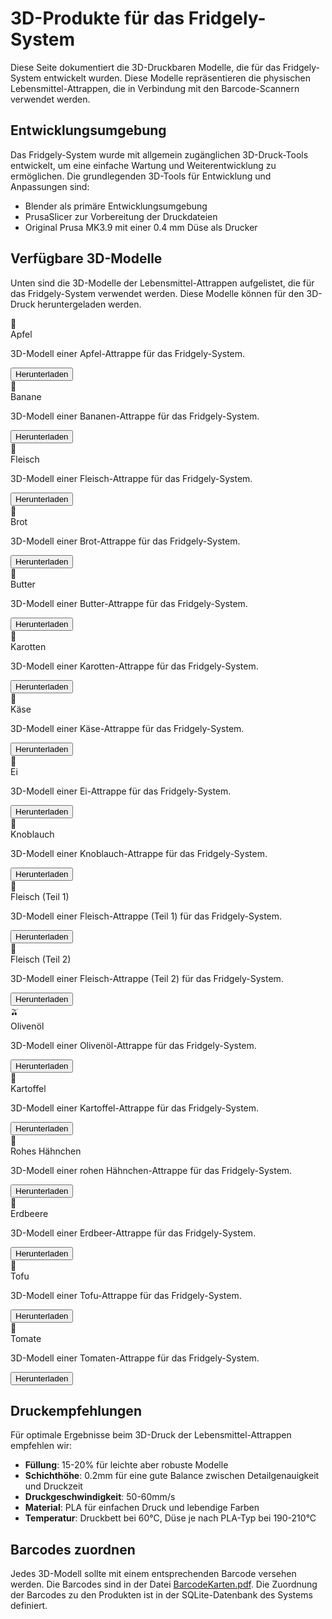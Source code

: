 # 3D-Produkte für das Fridgely-System

Diese Seite dokumentiert die 3D-Druckbaren Modelle, die für das Fridgely-System entwickelt wurden. Diese Modelle repräsentieren die physischen Lebensmittel-Attrappen, die in Verbindung mit den Barcode-Scannern verwendet werden.

## Entwicklungsumgebung

Das Fridgely-System wurde mit allgemein zugänglichen 3D-Druck-Tools entwickelt, um eine einfache Wartung und Weiterentwicklung zu ermöglichen. Die grundlegenden 3D-Tools für Entwicklung und Anpassungen sind:

* Blender als primäre Entwicklungsumgebung
* PrusaSlicer zur Vorbereitung der Druckdateien
* Original Prusa MK3.9 mit einer 0.4 mm Düse als Drucker

## Verfügbare 3D-Modelle

Unten sind die 3D-Modelle der Lebensmittel-Attrappen aufgelistet, die für das Fridgely-System verwendet werden. Diese Modelle können für den 3D-Druck heruntergeladen werden.

<div class="stl-downloader-container">
  <div class="stl-downloader-grid">
    <div class="stl-card" data-file="3d-Other/apple.stl">
      <div class="stl-card-inner">
        <div class="stl-card-front">
          <div class="stl-icon">🍎</div>
          <div class="stl-name">Apfel</div>
        </div>
        <div class="stl-card-back">
          <p>3D-Modell einer Apfel-Attrappe für das Fridgely-System.</p>
          <button class="stl-download-btn">Herunterladen</button>
        </div>
      </div>
    </div>
    <div class="stl-card" data-file="3d-Other/banana.stl">
      <div class="stl-card-inner">
        <div class="stl-card-front">
          <div class="stl-icon">🍌</div>
          <div class="stl-name">Banane</div>
        </div>
        <div class="stl-card-back">
          <p>3D-Modell einer Bananen-Attrappe für das Fridgely-System.</p>
          <button class="stl-download-btn">Herunterladen</button>
        </div>
      </div>
    </div>
    <div class="stl-card" data-file="3d-Other/beef.stl">
      <div class="stl-card-inner">
        <div class="stl-card-front">
          <div class="stl-icon">🥩</div>
          <div class="stl-name">Fleisch</div>
        </div>
        <div class="stl-card-back">
          <p>3D-Modell einer Fleisch-Attrappe für das Fridgely-System.</p>
          <button class="stl-download-btn">Herunterladen</button>
        </div>
      </div>
    </div>
    <div class="stl-card" data-file="3d-Other/bread.stl">
      <div class="stl-card-inner">
        <div class="stl-card-front">
          <div class="stl-icon">🍞</div>
          <div class="stl-name">Brot</div>
        </div>
        <div class="stl-card-back">
          <p>3D-Modell einer Brot-Attrappe für das Fridgely-System.</p>
          <button class="stl-download-btn">Herunterladen</button>
        </div>
      </div>
    </div>
    <div class="stl-card" data-file="3d-Other/butter.stl">
      <div class="stl-card-inner">
        <div class="stl-card-front">
          <div class="stl-icon">🧈</div>
          <div class="stl-name">Butter</div>
        </div>
        <div class="stl-card-back">
          <p>3D-Modell einer Butter-Attrappe für das Fridgely-System.</p>
          <button class="stl-download-btn">Herunterladen</button>
        </div>
      </div>
    </div>
    <div class="stl-card" data-file="3d-Other/carrots.stl">
      <div class="stl-card-inner">
        <div class="stl-card-front">
          <div class="stl-icon">🥕</div>
          <div class="stl-name">Karotten</div>
        </div>
        <div class="stl-card-back">
          <p>3D-Modell einer Karotten-Attrappe für das Fridgely-System.</p>
          <button class="stl-download-btn">Herunterladen</button>
        </div>
      </div>
    </div>
    <div class="stl-card" data-file="3d-Other/cheese.stl">
      <div class="stl-card-inner">
        <div class="stl-card-front">
          <div class="stl-icon">🧀</div>
          <div class="stl-name">Käse</div>
        </div>
        <div class="stl-card-back">
          <p>3D-Modell einer Käse-Attrappe für das Fridgely-System.</p>
          <button class="stl-download-btn">Herunterladen</button>
        </div>
      </div>
    </div>
    <div class="stl-card" data-file="3d-Other/egg.stl">
      <div class="stl-card-inner">
        <div class="stl-card-front">
          <div class="stl-icon">🥚</div>
          <div class="stl-name">Ei</div>
        </div>
        <div class="stl-card-back">
          <p>3D-Modell einer Ei-Attrappe für das Fridgely-System.</p>
          <button class="stl-download-btn">Herunterladen</button>
        </div>
      </div>
    </div>
    <div class="stl-card" data-file="3d-Other/garlic.stl">
      <div class="stl-card-inner">
        <div class="stl-card-front">
          <div class="stl-icon">🧄</div>
          <div class="stl-name">Knoblauch</div>
        </div>
        <div class="stl-card-back">
          <p>3D-Modell einer Knoblauch-Attrappe für das Fridgely-System.</p>
          <button class="stl-download-btn">Herunterladen</button>
        </div>
      </div>
    </div>
    <div class="stl-card" data-file="3d-Other/meat_1.stl">
      <div class="stl-card-inner">
        <div class="stl-card-front">
          <div class="stl-icon">🥩</div>
          <div class="stl-name">Fleisch (Teil 1)</div>
        </div>
        <div class="stl-card-back">
          <p>3D-Modell einer Fleisch-Attrappe (Teil 1) für das Fridgely-System.</p>
          <button class="stl-download-btn">Herunterladen</button>
        </div>
      </div>
    </div>
    <div class="stl-card" data-file="3d-Other/meat_2.stl">
      <div class="stl-card-inner">
        <div class="stl-card-front">
          <div class="stl-icon">🥩</div>
          <div class="stl-name">Fleisch (Teil 2)</div>
        </div>
        <div class="stl-card-back">
          <p>3D-Modell einer Fleisch-Attrappe (Teil 2) für das Fridgely-System.</p>
          <button class="stl-download-btn">Herunterladen</button>
        </div>
      </div>
    </div>
    <div class="stl-card" data-file="3d-Other/olive_oil.stl">
      <div class="stl-card-inner">
        <div class="stl-card-front">
          <div class="stl-icon">🫒</div>
          <div class="stl-name">Olivenöl</div>
        </div>
        <div class="stl-card-back">
          <p>3D-Modell einer Olivenöl-Attrappe für das Fridgely-System.</p>
          <button class="stl-download-btn">Herunterladen</button>
        </div>
      </div>
    </div>
    <div class="stl-card" data-file="3d-Other/potato.stl">
      <div class="stl-card-inner">
        <div class="stl-card-front">
          <div class="stl-icon">🥔</div>
          <div class="stl-name">Kartoffel</div>
        </div>
        <div class="stl-card-back">
          <p>3D-Modell einer Kartoffel-Attrappe für das Fridgely-System.</p>
          <button class="stl-download-btn">Herunterladen</button>
        </div>
      </div>
    </div>
    <div class="stl-card" data-file="3d-Other/raw_chicken.fbx">
      <div class="stl-card-inner">
        <div class="stl-card-front">
          <div class="stl-icon">🍗</div>
          <div class="stl-name">Rohes Hähnchen</div>
        </div>
        <div class="stl-card-back">
          <p>3D-Modell einer rohen Hähnchen-Attrappe für das Fridgely-System.</p>
          <button class="stl-download-btn">Herunterladen</button>
        </div>
      </div>
    </div>
    <div class="stl-card" data-file="3d-Other/strawberry.stl">
      <div class="stl-card-inner">
        <div class="stl-card-front">
          <div class="stl-icon">🍓</div>
          <div class="stl-name">Erdbeere</div>
        </div>
        <div class="stl-card-back">
          <p>3D-Modell einer Erdbeer-Attrappe für das Fridgely-System.</p>
          <button class="stl-download-btn">Herunterladen</button>
        </div>
      </div>
    </div>
    <div class="stl-card" data-file="3d-Other/tofu.stl">
      <div class="stl-card-inner">
        <div class="stl-card-front">
          <div class="stl-icon">🧊</div>
          <div class="stl-name">Tofu</div>
        </div>
        <div class="stl-card-back">
          <p>3D-Modell einer Tofu-Attrappe für das Fridgely-System.</p>
          <button class="stl-download-btn">Herunterladen</button>
        </div>
      </div>
    </div>
    <div class="stl-card" data-file="3d-Other/tomato.stl">
      <div class="stl-card-inner">
        <div class="stl-card-front">
          <div class="stl-icon">🍅</div>
          <div class="stl-name">Tomate</div>
        </div>
        <div class="stl-card-back">
          <p>3D-Modell einer Tomaten-Attrappe für das Fridgely-System.</p>
          <button class="stl-download-btn">Herunterladen</button>
        </div>
      </div>
    </div>
  </div>
</div>

## Druckempfehlungen

Für optimale Ergebnisse beim 3D-Druck der Lebensmittel-Attrappen empfehlen wir:

- **Füllung**: 15-20% für leichte aber robuste Modelle
- **Schichthöhe**: 0.2mm für eine gute Balance zwischen Detailgenauigkeit und Druckzeit
- **Druckgeschwindigkeit**: 50-60mm/s
- **Material**: PLA für einfachen Druck und lebendige Farben
- **Temperatur**: Druckbett bei 60°C, Düse je nach PLA-Typ bei 190-210°C

## Barcodes zuordnen

Jedes 3D-Modell sollte mit einem entsprechenden Barcode versehen werden. Die Barcodes sind in der Datei [BarcodeKarten.pdf](../SAD/misc/BarcodeKarten.pdf). Die Zuordnung der Barcodes zu den Produkten ist in der SQLite-Datenbank des Systems definiert.